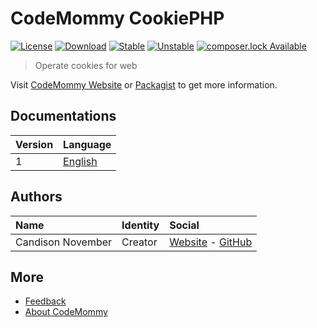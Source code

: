 # CodeMommy CookiePHP

[![License](https://poser.pugx.org/CodeMommy/CookiePHP/license?format=flat-square)](LICENSE)
[![Download](https://poser.pugx.org/CodeMommy/CookiePHP/downloads?format=flat-square)](https://packagist.org/packages/CodeMommy/CookiePHP)
[![Stable](https://poser.pugx.org/CodeMommy/CookiePHP/version?format=flat-square)](https://packagist.org/packages/CodeMommy/CookiePHP)
[![Unstable](https://poser.pugx.org/CodeMommy/CookiePHP/v/unstable?format=flat-square)](https://packagist.org/packages/CodeMommy/CookiePHP)
[![composer.lock Available](https://poser.pugx.org/CodeMommy/CookiePHP/composerlock?format=flat-square)](https://packagist.org/packages/CodeMommy/CookiePHP)

> Operate cookies for web

Visit [CodeMommy Website](http://www.codemommy.com) or [Packagist](https://packagist.org/packages/CodeMommy/CookiePHP) to get more information.

## Documentations
| Version | Language |
| :------ | :------- |
| 1 | [English](documentation/1/english/index.md) |


## Authors

| Name | Identity | Social |
| :--- | :------- | :----- |
| Candison November | Creator  | [Website](http://www.kandisheng.com) - [GitHub](https://github.com/KanDisheng) |

## More

- [Feedback](https://github.com/CodeMommy/CookiePHP/issues)
- [About CodeMommy](https://github.com/CodeMommy/CodeMommy)